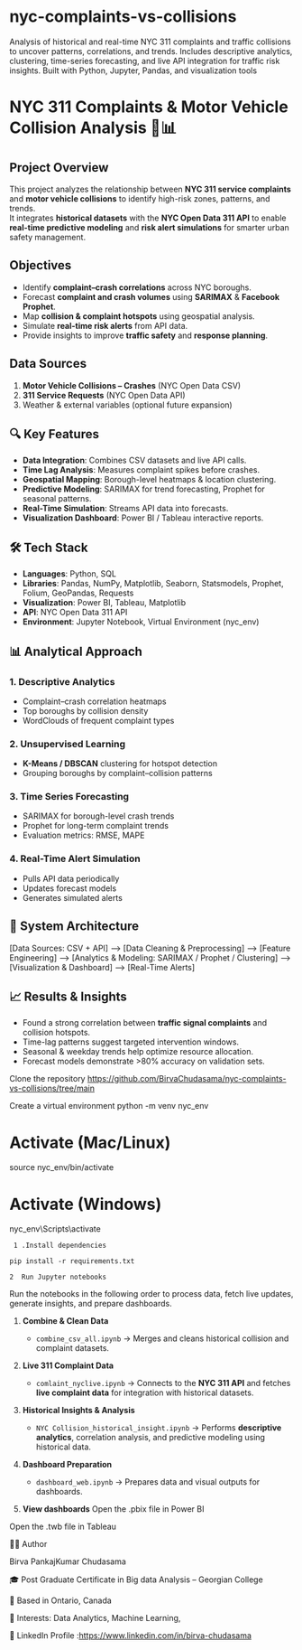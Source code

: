# nyc-complaints-vs-collisions
Analysis of historical and real-time NYC 311 complaints and traffic collisions to uncover patterns, correlations, and trends. Includes descriptive analytics, clustering, time-series forecasting, and live API integration for traffic risk insights. Built with Python, Jupyter, Pandas, and visualization tools
# NYC 311 Complaints & Motor Vehicle Collision Analysis 🚦📊

##   Project Overview
This project analyzes the relationship between **NYC 311 service complaints** and **motor vehicle collisions** to identify high-risk zones, patterns, and trends.  
It integrates **historical datasets** with the **NYC Open Data 311 API** to enable **real-time predictive modeling** and **risk alert simulations** for smarter urban safety management.

##  Objectives
- Identify **complaint–crash correlations** across NYC boroughs.
- Forecast **complaint and crash volumes** using **SARIMAX** & **Facebook Prophet**.
- Map **collision & complaint hotspots** using geospatial analysis.
- Simulate **real-time risk alerts** from API data.
- Provide insights to improve **traffic safety** and **response planning**.

##  Data Sources
1. **Motor Vehicle Collisions – Crashes** (NYC Open Data CSV)
2. **311 Service Requests** (NYC Open Data API)
3. Weather & external variables (optional future expansion)

## 🔍 Key Features
- **Data Integration**: Combines CSV datasets and live API calls.
- **Time Lag Analysis**: Measures complaint spikes before crashes.
- **Geospatial Mapping**: Borough-level heatmaps & location clustering.
- **Predictive Modeling**: SARIMAX for trend forecasting, Prophet for seasonal patterns.
- **Real-Time Simulation**: Streams API data into forecasts.
- **Visualization Dashboard**: Power BI / Tableau interactive reports.

## 🛠️ Tech Stack
- **Languages**: Python, SQL
- **Libraries**: Pandas, NumPy, Matplotlib, Seaborn, Statsmodels, Prophet, Folium, GeoPandas, Requests
- **Visualization**: Power BI, Tableau, Matplotlib
- **API**: NYC Open Data 311 API
- **Environment**: Jupyter Notebook, Virtual Environment (nyc_env)

## 📊 Analytical Approach
### 1. Descriptive Analytics
- Complaint–crash correlation heatmaps
- Top boroughs by collision density
- WordClouds of frequent complaint types

### 2. Unsupervised Learning
- **K-Means / DBSCAN** clustering for hotspot detection
- Grouping boroughs by complaint–collision patterns

### 3. Time Series Forecasting
- SARIMAX for borough-level crash trends
- Prophet for long-term complaint trends
- Evaluation metrics: RMSE, MAPE

### 4. Real-Time Alert Simulation
- Pulls API data periodically
- Updates forecast models
- Generates simulated alerts

## 📌 System Architecture

[Data Sources: CSV + API] --> [Data Cleaning & Preprocessing] --> [Feature Engineering] -->
[Analytics & Modeling: SARIMAX / Prophet / Clustering] --> [Visualization & Dashboard] --> [Real-Time Alerts]


## 📈 Results & Insights
- Found a strong correlation between **traffic signal complaints** and collision hotspots.
- Time-lag patterns suggest targeted intervention windows.
- Seasonal & weekday trends help optimize resource allocation.
- Forecast models demonstrate >80% accuracy on validation sets.


Clone the repository
https://github.com/BirvaChudasama/nyc-complaints-vs-collisions/tree/main

Create a virtual environment
		python -m venv nyc_env

# Activate (Mac/Linux)
source nyc_env/bin/activate

# Activate (Windows)
nyc_env\Scripts\activate

     1 .Install dependencies

	pip install -r requirements.txt

    2  Run Jupyter notebooks

Run the notebooks in the following order to process data, fetch live updates, generate insights, and prepare dashboards.

1. **Combine & Clean Data**

   - `combine_csv_all.ipynb` → Merges and cleans historical collision and complaint datasets.

2. **Live 311 Complaint Data**

   - `comlaint_nyclive.ipynb` → Connects to the **NYC 311 API** and fetches **live complaint data** for integration with historical datasets.

3. **Historical Insights & Analysis**

   - `NYC Collision_historical_insight.ipynb` → Performs **descriptive analytics**, correlation analysis, and predictive modeling using historical data.

4. **Dashboard Preparation**

   - `dashboard_web.ipynb` → Prepares data and visual outputs for dashboards.

5. **View dashboards**
Open the .pbix file in Power BI


Open the .twb file in Tableau

👩‍💻 Author

Birva  PankajKumar Chudasama

🎓 Post Graduate Certificate in Big data Analysis – Georgian College

📍 Based in Ontario, Canada

💼 Interests:  Data Analytics, Machine Learning, 

🔗 LinkedIn Profile :https://www.linkedin.com/in/birva-chudasama





